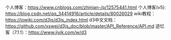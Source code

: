 个人博客：https://www.cnblogs.com/zhinian-/p/12575441.html
个人博客(v5): https://blog.csdn.net/qq_34414916/article/details/80026029
wiki教程：https://iowiki.com/d3js/d3js_index.html
d3中文文档：https://github.com/xswei/d3js_doc/blob/master/API_Reference/API.md
迹忆客（7.1.1）：https://www.jiyik.com/w/d3